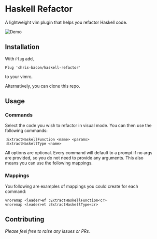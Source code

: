 # Haskell Refactor

A lightweight vim plugin that helps you refactor Haskell code.

![Demo](https://github.com/chris-bacon/haskell-refactor/raw/master/demo.gif "Demo")

## Installation

With `Plug` add,

```vim
Plug 'chris-bacon/haskell-refactor'
```

to your vimrc.

Alternatively, you can clone this repo.

## Usage

### Commands

Select the code you wish to refactor in visual mode. You can then use the following commands:

```vim
:ExtractHaskellFunction <name> <params>
:ExtractHaskellType <name>
```

All options are optional. Every command will default to a prompt if no args are provided, so you do not need to provide any arguments. This also means you can use the following mappings.

### Mappings

You following are examples of mappings you could create for each command:

```vim
vnoremap <leader>ef :ExtractHaskellFunction<cr>
vnoremap <leader>et :ExtractHaskellType<cr>
```

## Contributing

_Please feel free to raise any issues or PRs._
